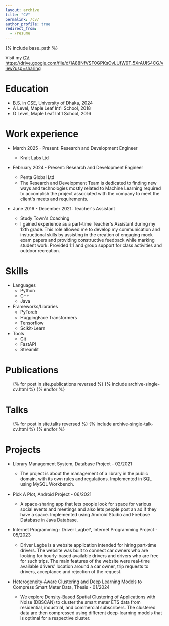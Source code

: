 ```yaml
---
layout: archive
title: "CV"
permalink: /cv/
author_profile: true
redirect_from:
  - /resume
---
```


{% include base_path %}

Visit my [CV](https://scholar.google.com/citations?user=bxuEW6EAAAAJ&hl=en&oi=ao).
https://drive.google.com/file/d/1A88NfVSF0GPKsOvLUfW9T_5XrAUIS4CG/view?usp=sharing

Education
======
* B.S. in CSE, University of Dhaka, 2024
* A Level, Maple Leaf Int'l School, 2018
* O Level, Maple Leaf Int'l School, 2016

Work experience
======
* March 2025 - Present: Research and Development Engineer
  * Krait Labs Ltd


* February 2024 - Present: Research and Development Engineer
  * Penta Global Ltd
  * The Research and Development Team is dedicated to finding new ways and technologies mostly related to Machine Learning required to accomplish the project associated with the company to meet the client's meets and requirements.

* June 2016 - December 2021: Teacher's Assistant
  * Study Town's Coaching
  * I gained experience as a part-time Teacher's Assistant during my 12th grade. This role allowed me to develop my communication and instructional skills by assisting in the creation of engaging mock exam papers and providing constructive feedback while marking student work. Provided 1:1 and group support for class activities and outdoor recreation.
  
Skills
======
* Languages
  * Python
  * C++
  * Java
* Frameworks/Libraries
  * PyTorch
  * HuggingFace Transformers
  * Tensorflow
  * Scikit-Learn
* Tools
  * Git
  * FastAPI
  * Streamlit

Publications
======
  <ul>{% for post in site.publications reversed %}
    {% include archive-single-cv.html %}
  {% endfor %}</ul>
  
Talks
======
  <ul>{% for post in site.talks reversed %}
    {% include archive-single-talk-cv.html  %}
  {% endfor %}</ul>
  
Projects
======
* Library Management System, Database Project - 02/2021
  * The project is about the management of a library in the public domain, with its own rules and regulations. Implemented in SQL using MySQL Workbench.

* Pick A Plot, Android Project - 06/2021
  * A space-sharing app that lets people look for space for various social events and meetings and also lets people post an ad if they have a space. Implemented using Android Studio and Firebase Database in Java Database.

* Internet Programming : Driver Lagbe?, Internet Programming Project - 05/2023
  * Driver Lagbe is a website application intended for hiring part-time drivers. The website was built to connect car owners who are looking for hourly-based available drivers and drivers who are free for such trips. The main features of the website were real-time available drivers' location around a car owner, trip requests to drivers, acceptance and rejection of the request.

* Heterogeneity-Aware Clustering and Deep Learning Models to Compress Smart Meter Data, Thesis - 01/2024
  * We explore Density-Based Spatial Clustering of Applications with Noise (DBSCAN) to cluster the smart meter ETS data from residential, industrial, and commercial subscribers. The clustered data are then compressed using different deep-learning models that is optimal for a respective cluster.

<!-- Service and leadership
======
* Currently signed in to 43 different slack teams -->
